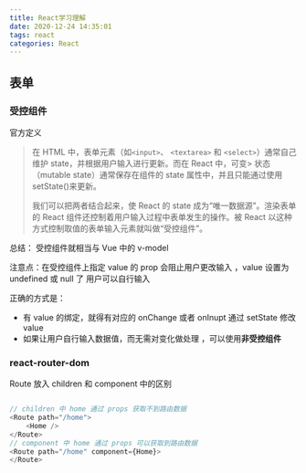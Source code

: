 ```yaml
---
title: React学习理解
date: 2020-12-24 14:35:01
tags: react
categories: React
---
```


## 表单

### 受控组件

官方定义

> 在 HTML 中，表单元素（如`<input>`、 `<textarea>` 和 `<select>`）通常自己维护 state，并根据用户输入进行更新。而在 React 中，可变> 状态（mutable state）通常保存在组件的 state 属性中，并且只能通过使用 setState()来更新。
>
> 我们可以把两者结合起来，使 React 的 state 成为“唯一数据源”。渲染表单的 React 组件还控制着用户输入过程中表单发生的操作。被 React 以这种方式控制取值的表单输入元素就叫做“受控组件”。

总结： 受控组件就相当与 Vue 中的 v-model

注意点：在受控组件上指定 value 的 prop 会阻止用户更改输入 ，value 设置为 undefined 或 null 了 用户可以自行输入

正确的方式是：

- 有 value 的绑定，就得有对应的 onChange 或者 onInupt 通过 setState 修改 value
- 如果让用户自行输入数据值，而无需对变化做处理 ，可以使用**非受控组件**

### react-router-dom

Route 放入 children 和 component 中的区别

```js

// children 中 home 通过 props 获取不到路由数据
<Route path="/home">
    <Home />
</Route>
// component 中 home 通过 props 可以获取到路由数据
<Route path="/home" component={Home}>
</Route>

```
